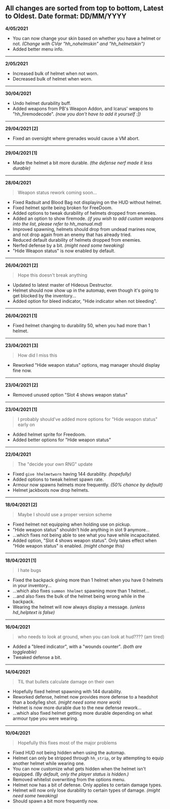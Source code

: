 All changes are sorted from top to bottom, Latest to Oldest.
Date format: DD/MM/YYYY
---
**4/05/2021**
* You can now change your skin based on whether you have a helmet or not. *(Change with CVar "hh_nohelmskin" and "hh_helmetskin")*
* Added better menu info.
---
**2/05/2021**
* Increased bulk of helmet when not worn.
* Decreased bulk of helmet when worn.
---
**30/04/2021**
* Undo helmet durability buff.
* Added weapons from PB's Weapon Addon, and Icarus' weapons to "hh_firemodecode". *(now you don't have to add it yourself :])*
---
**29/04/2021 [2]**
* Fixed an oversight where grenades would cause a VM abort.
---
**29/04/2021 [1]**
* Made the helmet a bit more durable. *(the defense nerf made it less durable)*
---
**28/04/2021**
> Weapon status rework coming soon...

* Fixed Radsuit and Blood Bag not displaying on the HUD without helmet.
* Fixed helmet sprite being broken for FreeDoom.
* Added options to tweak durability of helmets dropped from enemies.
* Added an option to show firemode. *(if you wish to add custom weapons into the list, please refer to hh_manual.md)*
* Improved spawning, helmets should drop from undead marines now, and not drop again from an enemy that has already tried.
* Reduced default durability of helmets dropped from enemies.
* Nerfed defense by a bit. *(might need some tweaking)*
* "Hide Weapon status" is now enabled by default.
---
**26/04/2021 [2]**
> Hope this doesn't break anything

* Updated to latest master of Hideous Destructor.
* Helmet should now show up in the automap, even though it's going to get blocked by the inventory...
* Added option for bleed indicator, "Hide indicator when not bleeding".
---
**26/04/2021 [1]**
* Fixed helmet changing to durability 50, when you had more than 1 helmet.
---
**23/04/2021 [3]**
> How did I miss this

* Reworked "Hide weapon status" options, mag manager should display fine now.
---
**23/04/2021 [2]**
* Removed unused option "Slot 4 shows weapon status"
---
**23/04/2021 [1]**
> I probably should've added more options for "Hide weapon status" early on

* Added helmet sprite for Freedoom.
* Added better options for "Hide weapon status"
---
**22/04/2021**
> The "decide your own RNG" update

* Fixed `give hhelmetworn` having 144 durability. *(hopefully)*
* Added options to tweak helmet spawn rate.
* Armour now spawns helmets more frequently. *(50% chance by default)*
* Helmet jackboots now drop helmets.
---
**18/04/2021 [2]**
> Maybe I should use a proper version scheme

* Fixed helmet not equipping when holding use on pickup.
* "Hide weapon status" shouldn't hide anything in slot 9 anymore...
* ...which fixes not being able to see what you have while incapacitated.
* Added option, "Slot 4 shows weapon status". Only takes effect when "Hide weapon status" is enabled. *(might change this)*
---
**18/04/2021 [1]**
> I hate bugs

* Fixed the backpack giving more than 1 helmet when you have 0 helmets in your inventory...
* ...which also fixes `summon hhelmet` spawning more than 1 helmet...
* ...and also fixes the bulk of the helmet being wrong while in the backpack.
* Wearing the helmet will now always display a message. *(unless hd_helptext is false)*
---
**16/04/2021**
> who needs to look at ground, when you can look at hud???? (am tired)

* Added a "bleed indicator", with a "wounds counter". *(both are toggleable)*
* Tweaked defense a bit.
---
**14/04/2021**
> TIL that bullets calculate damage on their own

* Hopefully fixed helmet spawning with 144 durability.
* Reworked defense, helmet now provides more defense to a headshot than a body/leg shot. *(might need some more work)*
* Helmet is now more durable due to the new defense rework...
* ...which also fixed helmet getting more durable depending on what armour type you were wearing.
---
**10/04/2021**
> Hopefully this fixes most of the major problems

* Fixed HUD not being hidden when using the automap.
* Helmet can only be stripped through `hh_strip`, or by attempting to equip another helmet while wearing one.
* You can now customize what gets hidden when the helmet isn't equipped. *(By default, only the player status is hidden.)*
* Removed whitelist overwriting from the options menu.
* Helmet now has a bit of defense. Only applies to certain damage types.
* Helmet will now only lose durability to certain types of damage. *(might need some tweaking)*
* Should spawn a bit more frequently now.

